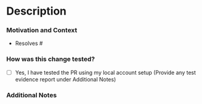 # Description

### Motivation and Context

<!-- What inspired you to submit this pull request? -->
- Resolves #<issue-number>

### How was this change tested?

- [ ] Yes, I have tested the PR using my local account setup (Provide any test evidence report under Additional Notes)

### Additional Notes

<!-- Anything else we should know when reviewing? -->